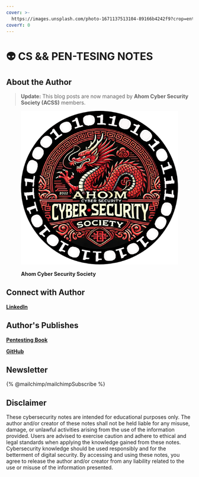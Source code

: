 ```yaml
---
cover: >-
  https://images.unsplash.com/photo-1671137513104-89166b4242f9?crop=entropy&cs=srgb&fm=jpg&ixid=M3wxOTcwMjR8MHwxfHNlYXJjaHwzfHxjeWJlciUyMHNlY3VyaXR5fGVufDB8fHx8MTcyNzg3MzYwOXww&ixlib=rb-4.0.3&q=85
coverY: 0
---
```


# 👽 CS && PEN-TESING NOTES

## About the Author

> **Update:** This blog posts are now managed by **Ahom Cyber Security Society (ACSS)** members.

<figure><img src=".gitbook/assets/output-onlinepngtools (1).png" alt="" width="431"><figcaption><p><strong>Ahom Cyber Security Society</strong></p></figcaption></figure>

## Connect with Author

[**LinkedIn**](https://www.linkedin.com/in/iamrohandas/)

## Author's Publishes

[**Pentesting Book**](https://pentest.whitehatlabs.tech/)

[**GitHub**](https://github.com/3ls3if)

## Newsletter

{% @mailchimp/mailchimpSubscribe %}

## Disclaimer

These cybersecurity notes are intended for educational purposes only. The author and/or creator of these notes shall not be held liable for any misuse, damage, or unlawful activities arising from the use of the information provided. Users are advised to exercise caution and adhere to ethical and legal standards when applying the knowledge gained from these notes. Cybersecurity knowledge should be used responsibly and for the betterment of digital security. By accessing and using these notes, you agree to release the author and/or creator from any liability related to the use or misuse of the information presented.

